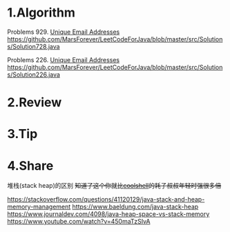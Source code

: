 
# 1.Algorithm

Problems 929. [Unique Email Addresses](https://leetcode.com/problems/unique-email-addresses/)
https://github.com/MarsForever/LeetCodeForJava/blob/master/src/Solutions/Solution728.java

Problems 226. [Unique Email Addresses](hhttps://leetcode.com/problems/invert-binary-tree/)
https://github.com/MarsForever/LeetCodeForJava/blob/master/src/Solutions/Solution226.java


# 2.Review


# 3.Tip


# 4.Share
堆栈(stack heap)的区别 ~~知道了这个你就比[coolshell](https://coolshell.cn/)的耗子叔叔年轻时强很多倍~~  

https://stackoverflow.com/questions/41120129/java-stack-and-heap-memory-management
https://www.baeldung.com/java-stack-heap
https://www.journaldev.com/4098/java-heap-space-vs-stack-memory
https://www.youtube.com/watch?v=450maTzSIvA